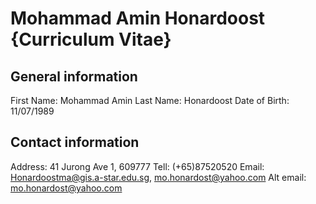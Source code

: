 # Mohammad Amin Honardoost {Curriculum Vitae} 
## General information 
First Name: Mohammad Amin 
Last Name: Honardoost
Date of Birth: 11/07/1989
## Contact information
Address: 41 Jurong Ave 1, 609777
Tell: (+65)87520520
Email: Honardoostma@gis.a-star.edu.sg, mo.honardost@yahoo.com
Alt email: mo.honardost@yahoo.com

